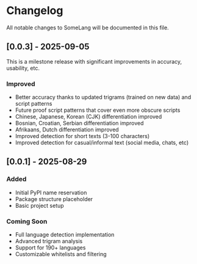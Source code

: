 # Changelog

All notable changes to SomeLang will be documented in this file.

## [0.0.3] - 2025-09-05

This is a milestone release with significant improvements in accuracy, usability, etc.

### Improved
- Better accuracy thanks to updated trigrams (trained on new data) and script patterns
- Future proof script patterns that cover even more obscure scripts
- Chinese, Japanese, Korean (CJK) differentiation improved
- Bosnian, Croatian, Serbian differentiation improved
- Afrikaans, Dutch differentiation improved
- Improved detection for short texts (3-100 characters)
- Improved detection for casual/informal text (social media, chats, etc)

## [0.0.1] - 2025-08-29

### Added
- Initial PyPI name reservation
- Package structure placeholder
- Basic project setup

### Coming Soon
- Full language detection implementation
- Advanced trigram analysis
- Support for 190+ languages
- Customizable whitelists and filtering
